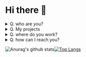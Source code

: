 # Hi there :wave:

<details>
  <summary>Q. who are you?</summary>
  
  ## I am ...
  SO CUTE!<br>
  Who hates PYTHON(I called it 뱀장어)
</details>
<details>
  <summary>Q. My projects</summary>
  
  ## Let's SEE
  | project name  | Position | Url |
  |:-------------------- |:--------:|:------ |
  | Stop-Uncle (아저씨 그만) | backend | [`github`](https://github.com/Team-WAVE-x/Stop-uncle)
  | Choa bot (초아봇)        | Owner(full stack) | [`discord`](https://discord.gg/Jz6pmBh), [`kdbl`](https://koreanbots.dev/bots/634033788938223617)
</details>

<details>
  <summary>Q. where do you work?</summary>
  
  ## I'm working for...
  | Organization & Team  | Position | Links  |
  |:-------------------- |:--------:|:------ |
  | Team Pastel     | Owner    | [`discord`](https://discord.gg/Jz6pmBh)
  | Team Wave            | Member (backend Dev)   | [`discord`](https://discord.gg/ctFpAHj), [`github`](https://github.com/Team-WAVE-x)
</details>

<details>
  <summary>Q. how can I reach you?</summary>
  
  ## Contact
  * email ([dyij@teampastel.kro.kr](mailto:dyij@teampastel.kro.kr))
  * discord ([!낌새#6643](https://discord.gg/Jz6pmBh))
</details>


![Anurag's github stats](https://github-readme-stats.vercel.app/api?username=muzihuzi&count_private=true)[![Top Langs](https://github-readme-stats.vercel.app/api/top-langs/?username=muzihuzi&count_private=true&layout=compact)](https://github.com/anuraghazra/github-readme-stats)
<br>
<!-- ![ReadMe Card](https://github-readme-stats.vercel.app/api/pin/?username=anuraghazra&repo=github-readme-stats) -->
